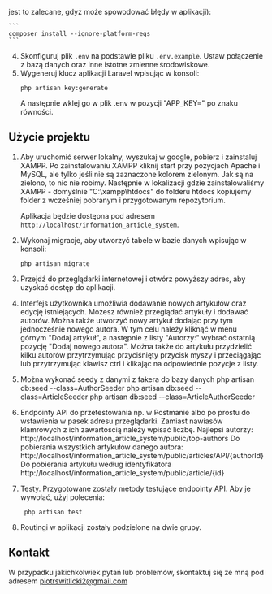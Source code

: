 jest to zalecane, gdyż może spowodować błędy w aplikacji):

    ```
    composer install --ignore-platform-reqs
    ```

4. Skonfiguruj plik `.env` na podstawie pliku `.env.example`. Ustaw połączenie z bazą danych oraz inne istotne zmienne środowiskowe.
5. Wygeneruj klucz aplikacji Laravel wpisując w konsoli:
    ```
    php artisan key:generate
    ```
   A następnie wklej go w plik .env w pozycji "APP_KEY=" po znaku równości. 

## Użycie projektu
1. Aby uruchomić serwer lokalny, wyszukaj w google, pobierz i zainstaluj XAMPP. Po zainstalowaniu XAMPP kliknij start przy pozycjach Apache i MySQL, ale tylko jeśli nie są zaznaczone kolorem zielonym. Jak są na zielono, to nic nie robimy. Następnie w lokalizacji gdzie zainstalowaliśmy XAMPP - domyślnie "C:\xampp\htdocs" do folderu htdocs kopiujemy folder z wcześniej pobranym i przygotowanym repozytorium. 

   Aplikacja będzie dostępna pod adresem `http://localhost/information_article_system`.

2. Wykonaj migracje, aby utworzyć tabele w bazie danych wpisując w konsoli:
    ```
    php artisan migrate
    ```

3. Przejdź do przeglądarki internetowej i otwórz powyższy adres, aby uzyskać dostęp do aplikacji.

4. Interfejs użytkownika umożliwia dodawanie nowych artykułów oraz edycję istniejących. Możesz również przeglądać artykuły i dodawać autorów. Można także utworzyć nowy artykuł dodając przy tym jednocześnie nowego autora. W tym celu należy kliknąć w menu górnym "Dodaj artykuł", a następnie z listy "Autorzy:" wybrać ostatnią pozycję "Dodaj nowego autora". Można także do artykułu przydzielić kilku autorów przytrzymując przyciśnięty przycisk myszy i przeciągając lub przytrzymując klawisz ctrl i klikając na odpowiednie pozycje z listy. 

5. Można wykonać seedy z danymi z fakera do bazy danych 
   php artisan db:seed --class=AuthorSeeder
   php artisan db:seed --class=ArticleSeeder
   php artisan db:seed --class=ArticleAuthorSeeder

6. Endpointy API do przetestowania np. w Postmanie albo po prostu do wstawienia w pasek adresu przeglądarki. Zamiast nawiasów klamrowych z ich zawartością należy wpisać liczbę. 
Najlepsi autorzy:
http://localhost/information_article_system/public/top-authors
Do pobierania wszystkich artykułów danego autora:
http://localhost/information_article_system/public/articles/API/{authorId}
Do pobierania artykułu według identyfikatora
http://localhost/information_article_system/public/article/{id}

7. Testy. Przygotowane zostały metody testujące endpointy API. Aby je wywołać, użyj polecenia:

    ```
     php artisan test
    ```
8. Routingi w aplikacji zostały podzielone na dwie grupy. 

## Kontakt
W przypadku jakichkolwiek pytań lub problemów, skontaktuj się ze mną pod adresem piotrswitlicki2@gmail.com
